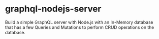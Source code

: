 # graphql-nodejs-server

Build a simple GraphQL server with Node.js with an In-Memory database that has a few Queries and Mutations to perform CRUD operations on the database.
